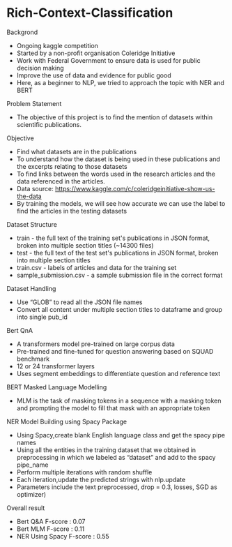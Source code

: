 # Rich-Context-Classification
Backgrond
- Ongoing kaggle competition 
- Started by a non-profit organisation Coleridge Initiative
- Work with Federal Government to ensure data is used for public decision making
- Improve the use of data and evidence for public good
- Here, as a beginner to NLP, we tried to approach the topic with NER and BERT

Problem Statement
- The objective of this project is to find the mention of datasets within scientific publications.

Objective
- Find what datasets are in the publications
- To understand how the dataset is being used in these publications and the excerpts relating to those datasets
- To find links between the words used in the research articles and the data referenced in the articles.
- Data source: https://www.kaggle.com/c/coleridgeinitiative-show-us-the-data
- By training the models, we will see how accurate we can use the label to find the articles in the testing datasets

Dataset Structure
- train - the full text of the training set's publications in JSON format, broken into multiple section titles  (~14300 files)
- test - the full text of the test set's publications in JSON format, broken into multiple section titles
- train.csv - labels of articles and data for the training set
- sample_submission.csv - a sample submission file in the correct format

Dataset Handling
- Use “GLOB” to read all the JSON file names
- Convert all content under multiple section titles to dataframe and group into single pub_id

Bert QnA
- A transformers model pre-trained on large corpus data
- Pre-trained and fine-tuned for question answering based on SQUAD benchmark
- 12 or 24 transformer layers
- Uses segment embeddings to differentiate question and reference text

BERT Masked Language Modelling
- MLM is the task of masking tokens in a sequence with a masking token and prompting the model to fill that mask with an appropriate token


NER Model Building using Spacy Package
- Using Spacy,create blank English language class and get the spacy pipe names
- Using all the entities in the training dataset that we obtained in preprocessing in which we labeled as “dataset” and add to the spacy pipe_name
- Perform multiple iterations with random shuffle
- Each iteration,update the predicted strings with nlp.update
- Parameters include the text preprocessed, drop = 0.3, losses, SGD as optimizer)

Overall result

- Bert Q&A F-score : 0.07
- Bert MLM F-score : 0.11
- NER Using Spacy F-score : 0.55





